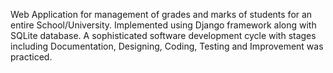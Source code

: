 Web Application for management of grades and marks of students for an entire School/University.
Implemented using Django framework along with SQLite database.
A sophisticated software development cycle with stages including Documentation, Designing, Coding, Testing and Improvement was practiced.
